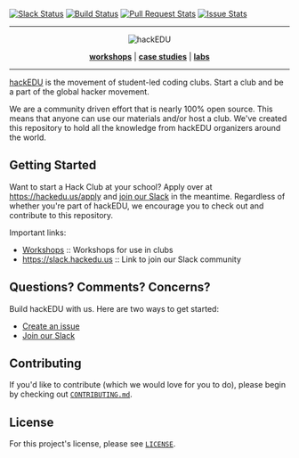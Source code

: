 <a name="top"></a>
[![Slack Status](https://slack.hackedu.us/badge.svg)](https://slack.hackedu.us)
[![Build Status](https://circleci.com/gh/hackedu/hackedu.svg?style=shield)](https://circleci.com/gh/hackedu/hackedu)
[![Pull Request Stats](http://issuestats.com/github/hackedu/hackedu/badge/pr?style=flat)](http://issuestats.com/github/hackedu/hackedu)
[![Issue Stats](http://issuestats.com/github/hackedu/hackedu/badge/issue?style=flat)](http://issuestats.com/github/hackedu/hackedu)

------------------------------------------------------------------------------

<p align="center"><img src="https://raw.githubusercontent.com/hackedu/meta/5243af92814b6daacadd66e1342ad073e023544c/logos/hackedu_letter_opaque.png" alt="hackEDU"/></p>
<p align="center">
<b><a href="workshops/">workshops</a></b>
|
<b><a href="case_studies/">case studies</a></b>
|
<b><a href="meta/labs/">labs</a></b>
</p>

-------------------------------------------------------------------------------

[hackEDU](https://hackedu.us) is the movement of student-led coding clubs. Start
a club and be a part of the global hacker movement.

We are a community driven effort that is nearly 100% open source. This means
that anyone can use our materials and/or host a club. We've created this
repository to hold all the knowledge from hackEDU organizers around the world.

## Getting Started

Want to start a Hack Club at your school? Apply over at
https://hackedu.us/apply and [join our Slack](https://slack.hackedu.us) in the
meantime. Regardless of whether you're part of hackEDU, we encourage you to
check out and contribute to this repository.

Important links:

- [Workshops](workshops/) :: Workshops for use in clubs
- https://slack.hackedu.us :: Link to join our Slack community

## Questions? Comments? Concerns?

Build hackEDU with us. Here are two ways to get started:

- [Create an issue](https://github.com/hackedu/hackedu/issues)
- [Join our Slack](https://slack.hackedu.us)

## Contributing

If you'd like to contribute (which we would love for you to do), please begin by
checking out [`CONTRIBUTING.md`](CONTRIBUTING.md).

## License

For this project's license, please see [`LICENSE`](LICENSE).
